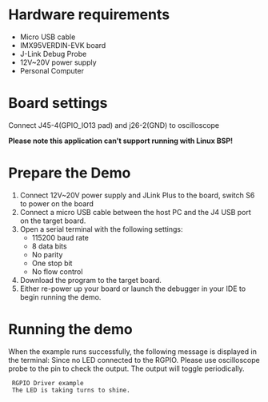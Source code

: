 Hardware requirements
=====================
- Micro USB cable
- IMX95VERDIN-EVK  board
- J-Link Debug Probe
- 12V~20V power supply
- Personal Computer

Board settings
==============
Connect J45-4(GPIO_IO13 pad) and j26-2(GND) to oscilloscope

**Please note this application can't support running with Linux BSP!**

Prepare the Demo
================
1.  Connect 12V~20V power supply and JLink Plus to the board, switch S6 to power on the board
2.  Connect a micro USB cable between the host PC and the J4 USB port on the target board.
3.  Open a serial terminal with the following settings:
    - 115200 baud rate
    - 8 data bits
    - No parity
    - One stop bit
    - No flow control
4.  Download the program to the target board.
5.  Either re-power up your board or launch the debugger in your IDE to begin running the demo.

Running the demo
================
When the example runs successfully, the following message is displayed in the terminal:
Since no LED connected to the RGPIO. Please use oscilloscope probe to the pin to check the output. The output will toggle periodically.
~~~~~~~~~~~~~~~~~~~~~~~~~~~~~~~~~~~
 RGPIO Driver example
 The LED is taking turns to shine.
~~~~~~~~~~~~~~~~~~~~~~~~~~~~~~~~~~~
